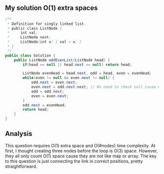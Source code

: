 ## My solution O(1) extra spaces
```java 
/**
 * Definition for singly-linked list.
 * public class ListNode {
 *     int val;
 *     ListNode next;
 *     ListNode(int x) { val = x; }
 * }
 */
public class Solution {
    public ListNode oddEvenList(ListNode head) {
        if(head == null || head.next == null) return head;

        ListNode evenHead = head.next, odd = head, even = evenHead;
        while(even != null && even.next != null) {
            odd.next = even.next;
            even.next = odd.next.next; // No need to check null cause even.next != null,
            odd = odd.next;
            even = even.next;
        }
        odd.next = evenHead;
        return head;
    }
} 
```

## Analysis 
This question requires O(1) extra space and O(#nodes) time complexity. At first, I thought creating three nodes before the loop is O(3) space. However, they all only count O(1) space cause they are not like map or array. 
The key to this question is just connecting the link in correct positions, pretty straightforward. 